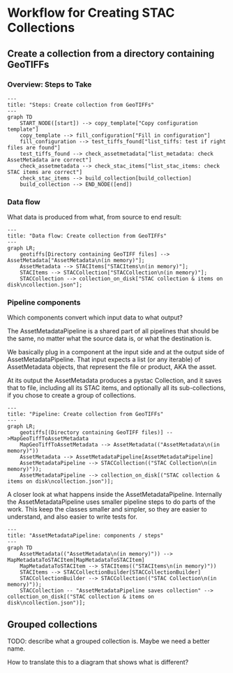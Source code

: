 # Workflow for Creating STAC Collections

## Create a collection from a directory containing GeoTIFFs

### Overview: Steps to Take

```mermaid
---
title: "Steps: Create collection from GeoTIFFs"
---
graph TD
    START_NODE([start]) --> copy_template["Copy configuration template"]
    copy_template --> fill_configuration["Fill in configuration"]
    fill_configuration --> test_tiffs_found["list_tiffs: test if right files are found"]
    test_tiffs_found --> check_assetmetadata["list_metadata: check AssetMetadata are correct"]
    check_assetmetadata --> check_stac_items["list_stac_items: check STAC items are correct"]
    check_stac_items --> build_collection[build_collection]
    build_collection --> END_NODE([end])
```

### Data flow

What data is produced from what, from source to end result:

```mermaid
---
title: "Data flow: Create collection from GeoTIFFs"
---
graph LR;
    geotiffs[Directory containing GeoTIFF files] --> AssetMetadata["AssetMetadata\n(in memory)"];
    AssetMetadata --> STACItems["STACItems\n(in memory)"];
    STACItems --> STACCollection["STACCollection\n(in memory)"];
    STACCollection --> collection_on_disk["STAC collection & items on disk\ncollection.json"];
```

### Pipeline components

Which components convert which input data to what output?

The AssetMetadataPipeline is a shared part of all pipelines that should be the same, no matter what the source data is, or what the destination is.

We basically plug in a component at the input side and at the output side of AssetMetadataPipeline.
That input expects a list (or any iterable) of AssetMetadata objects, that represent the file or product, AKA the asset.

At its output the AssetMetadata produces a pystac Collection, and it saves that to file, including all its STAC items, and optionally all its sub-collections, if you chose to create a group of collections.


```mermaid
---
title: "Pipeline: Create collection from GeoTIFFs"
---
graph LR;
    geotiffs[(Directory containing GeoTIFF files)] -->MapGeoTiffToAssetMetadata
    MapGeoTiffToAssetMetadata --> AssetMetadata(("AssetMetadata\n(in memory)"))
    AssetMetadata --> AssetMetadataPipeline[AssetMetadataPipeline]
    AssetMetadataPipeline --> STACCollection(("STAC Collection\n(in memory)"));
    AssetMetadataPipeline --> collection_on_disk[("STAC collection & items on disk\ncollection.json")];
```

A closer look at what happens inside the AssetMetadataPipeline.
Internally the AssetMetadataPipeline uses smaller pipeline steps to do parts of the work.
This keep the classes smaller and simpler, so they are easier to understand, and also easier to write tests for.

```mermaid
---
title: "AssetMetadataPipeline: components / steps"
---
graph TD
    AssetMetadata(("AssetMetadata\n(in memory)")) --> MapMetadataToSTACItem[MapMetadataToSTACItem]
    MapMetadataToSTACItem --> STACItems(("STACItems\n(in memory)"))
    STACItems --> STACCollectionBuilder[STACCollectionBuilder]
    STACCollectionBuilder --> STACCollection(("STAC Collection\n(in memory)"));
    STACCollection -- "AssetMetadataPipeline saves collection" --> collection_on_disk[("STAC collection & items on disk\ncollection.json")];
```



## Grouped collections

TODO: describe what a grouped collection is. Maybe we need a better name.

How to translate this to a diagram that shows what is different?
